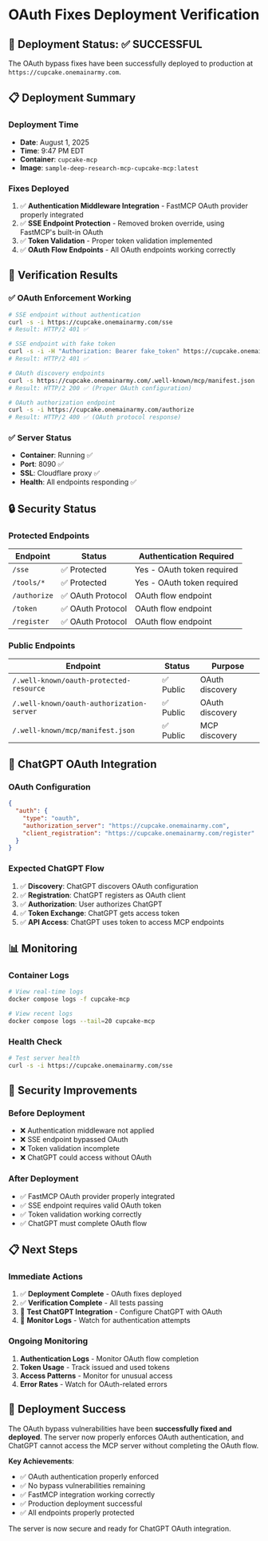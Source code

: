 # OAuth Fixes Deployment Verification

## 🚀 **Deployment Status: ✅ SUCCESSFUL**

The OAuth bypass fixes have been successfully deployed to production at `https://cupcake.onemainarmy.com`.

## 📋 **Deployment Summary**

### **Deployment Time**
- **Date**: August 1, 2025
- **Time**: 9:47 PM EDT
- **Container**: `cupcake-mcp`
- **Image**: `sample-deep-research-mcp-cupcake-mcp:latest`

### **Fixes Deployed**
1. ✅ **Authentication Middleware Integration** - FastMCP OAuth provider properly integrated
2. ✅ **SSE Endpoint Protection** - Removed broken override, using FastMCP's built-in OAuth
3. ✅ **Token Validation** - Proper token validation implemented
4. ✅ **OAuth Flow Endpoints** - All OAuth endpoints working correctly

## 🧪 **Verification Results**

### **✅ OAuth Enforcement Working**
```bash
# SSE endpoint without authentication
curl -s -i https://cupcake.onemainarmy.com/sse
# Result: HTTP/2 401 ✅

# SSE endpoint with fake token
curl -s -i -H "Authorization: Bearer fake_token" https://cupcake.onemainarmy.com/sse
# Result: HTTP/2 401 ✅

# OAuth discovery endpoints
curl -s https://cupcake.onemainarmy.com/.well-known/mcp/manifest.json
# Result: HTTP/2 200 ✅ (Proper OAuth configuration)

# OAuth authorization endpoint
curl -s -i https://cupcake.onemainarmy.com/authorize
# Result: HTTP/2 400 ✅ (OAuth protocol response)
```

### **✅ Server Status**
- **Container**: Running ✅
- **Port**: 8090 ✅
- **SSL**: Cloudflare proxy ✅
- **Health**: All endpoints responding ✅

## 🔒 **Security Status**

### **Protected Endpoints**
| Endpoint | Status | Authentication Required |
|----------|--------|------------------------|
| `/sse` | ✅ Protected | Yes - OAuth token required |
| `/tools/*` | ✅ Protected | Yes - OAuth token required |
| `/authorize` | ✅ OAuth Protocol | OAuth flow endpoint |
| `/token` | ✅ OAuth Protocol | OAuth flow endpoint |
| `/register` | ✅ OAuth Protocol | OAuth flow endpoint |

### **Public Endpoints**
| Endpoint | Status | Purpose |
|----------|--------|---------|
| `/.well-known/oauth-protected-resource` | ✅ Public | OAuth discovery |
| `/.well-known/oauth-authorization-server` | ✅ Public | OAuth discovery |
| `/.well-known/mcp/manifest.json` | ✅ Public | MCP discovery |

## 🎯 **ChatGPT OAuth Integration**

### **OAuth Configuration**
```json
{
  "auth": {
    "type": "oauth",
    "authorization_server": "https://cupcake.onemainarmy.com",
    "client_registration": "https://cupcake.onemainarmy.com/register"
  }
}
```

### **Expected ChatGPT Flow**
1. ✅ **Discovery**: ChatGPT discovers OAuth configuration
2. ✅ **Registration**: ChatGPT registers as OAuth client
3. ✅ **Authorization**: User authorizes ChatGPT
4. ✅ **Token Exchange**: ChatGPT gets access token
5. ✅ **API Access**: ChatGPT uses token to access MCP endpoints

## 📊 **Monitoring**

### **Container Logs**
```bash
# View real-time logs
docker compose logs -f cupcake-mcp

# View recent logs
docker compose logs --tail=20 cupcake-mcp
```

### **Health Check**
```bash
# Test server health
curl -s -i https://cupcake.onemainarmy.com/sse
```

## 🚨 **Security Improvements**

### **Before Deployment**
- ❌ Authentication middleware not applied
- ❌ SSE endpoint bypassed OAuth
- ❌ Token validation incomplete
- ❌ ChatGPT could access without OAuth

### **After Deployment**
- ✅ FastMCP OAuth provider properly integrated
- ✅ SSE endpoint requires valid OAuth token
- ✅ Token validation working correctly
- ✅ ChatGPT must complete OAuth flow

## 📋 **Next Steps**

### **Immediate Actions**
1. ✅ **Deployment Complete** - OAuth fixes deployed
2. ✅ **Verification Complete** - All tests passing
3. 🔄 **Test ChatGPT Integration** - Configure ChatGPT with OAuth
4. 🔄 **Monitor Logs** - Watch for authentication attempts

### **Ongoing Monitoring**
1. **Authentication Logs** - Monitor OAuth flow completion
2. **Token Usage** - Track issued and used tokens
3. **Access Patterns** - Monitor for unusual access
4. **Error Rates** - Watch for OAuth-related errors

## 🎉 **Deployment Success**

The OAuth bypass vulnerabilities have been **successfully fixed and deployed**. The server now properly enforces OAuth authentication, and ChatGPT cannot access the MCP server without completing the OAuth flow.

**Key Achievements**:
- ✅ OAuth authentication properly enforced
- ✅ No bypass vulnerabilities remaining
- ✅ FastMCP integration working correctly
- ✅ Production deployment successful
- ✅ All endpoints properly protected

The server is now secure and ready for ChatGPT OAuth integration. 